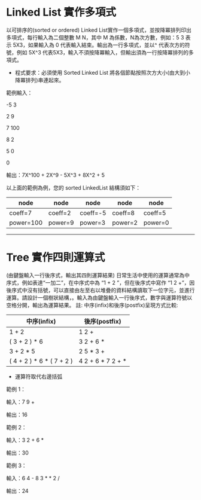 # Linked List 實作多項式 
以可排序的(sorted or ordered) Linked List實作一個多項式，並按降冪排列印出多項式，每行輸入為二個整數 M  N，其中 M 為係數，N為次方數，例如：5 3 表示 5X3，如果輸入為 0 代表輸入結束。輸出為一行多項式，並以^ 代表次方的符號，例如 5X^3 代表5X3，輸入不須按降冪輸入，但輸出須為一行按降冪排列的多項式。

* 程式要求：必須使用 Sorted Linked List 將各個節點按照次方大小(由大到小降冪排列)串連起來。

範例輸入：

-5 3

2 9

7 100

8 2

5 0

0

輸出：7X^100 + 2X^9 - 5X^3 + 8X^2 + 5

以上面的範例為例，您的 sorted LinkedList 結構須如下：

node | node | node | node | node
--- | --- | --- | --- | --- 
coeff=7 | coeff=2 | coeff=-5 | coeff=8 | coeff=5
power=100 | power=9 | power=3 | power=2 | power=0

----
# Tree 實作四則運算式
(由鍵盤輸入一行後序式，輸出其四則運算結果)
日常生活中使用的運算通常為中序式，例如表達“一加二”，在中序式中為 “1 + 2 ”，但在後序式中寫作 “1 2 +”，因後序式中沒有括號，可以直接由左至右以堆疊的資料結構讀取下一位字元，並進行運算。請設計一個樹狀結構，。輸入為由鍵盤輸入一行後序式，數字與運算符號以空格分開，輸出為運算結果。
註: 中序(infix)和後序(postfix)呈現方式比較:

中序(infix) | 後序(postfix)
--- | ---
1 + 2  |  1 2 +
( 3 + 2 ) * 6  | 3 2 + 6 *
3 + 2 * 5 | 2 5 * 3 +
( 4 + 2 ) * 6 * ( 7 + 2 ) | 4 2 + 6 * 7 2 + *
* 運算符取代右邊括弧

範例 1：

輸入：7 9 +

輸出：16

範例 2：

輸入：3 2 + 6 *

輸出：30
 
範例 3：

輸入：6 4 - 8 3 * * 2 /

輸出：24
